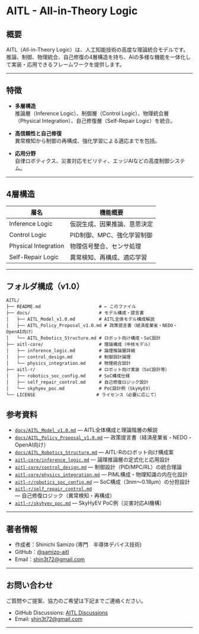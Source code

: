 # AITL - All-in-Theory Logic

## 概要

AITL（All-in-Theory Logic）は、人工知能技術の高度な理論統合モデルです。  
推論、制御、物理統合、自己修復の4層構造を持ち、AIの多様な機能を一体化して実装・応用できるフレームワークを提供します。

---

## 特徴

- **多層構造**  
  推論層（Inference Logic）、制御層（Control Logic）、物理統合層（Physical Integration）、自己修復層（Self-Repair Logic）を統合。

- **高信頼性と自己修復**  
  異常検知から制御の再構成、強化学習による適応までを包括。

- **応用分野**  
  自律ロボティクス、災害対応モビリティ、エッジAIなどの高度制御システム。

---

## 4層構造

| 層名                 | 機能概要                          |
|----------------------|---------------------------------|
| Inference Logic      | 仮説生成、因果推論、意思決定     |
| Control Logic        | PID制御、MPC、強化学習制御       |
| Physical Integration | 物理信号整合、センサ処理          |
| Self-Repair Logic    | 異常検知、再構成、適応学習       |

---

## フォルダ構成（v1.0）
```
AITL/
├── README.md                      # ← このファイル
├── docs/                          # モデル構成・提言書
│   ├── AITL_Model_v1.0.md         # AITL全体モデル構成解説
│   ├── AITL_Policy_Proposal_v1.0.md # 政策提言書（経済産業省・NEDO・OpenAI向け）
│   └── AITL_Robotics_Structure.md # ロボット向け構成・SoC設計
├── aitl-core/                     # 理論構成（中核モデル）
│   ├── inference_logic.md         # 論理推論層詳細
│   ├── control_design.md          # 制御設計論理
│   └── physics_integration.md     # 物理統合設計
├── aitl-r/                        # ロボット向け実装（SoC設計等）
│   ├── robotics_soc_config.md     # SoC構成仕様
│   ├── self_repair_control.md     # 自己修復ロジック設計
│   └── skyhyev_poc.md             # PoC設計例（SkyHyEV）
└── LICENSE                       # ライセンス（必要に応じて）
```

## 参考資料

- [`docs/AITL_Model_v1.0.md`](docs/AITL_Model_v1.0.md) — AITL全体構成と理論階層の解説  
- [`docs/AITL_Policy_Proposal_v1.0.md`](docs/AITL_Policy_Proposal_v1.0.md) — 政策提言書（経済産業省・NEDO・OpenAI向け）  
- [`docs/AITL_Robotics_Structure.md`](docs/AITL_Robotics_Structure.md) — AITL-Rのロボット向け構成案  
- [`aitl-core/inference_logic.md`](aitl-core/inference_logic.md) — 論理推論層の定式化と応用設計  
- [`aitl-core/control_design.md`](aitl-core/control_design.md) — 制御設計（PID/MPC/RL）の統合理論  
- [`aitl-core/physics_integration.md`](aitl-core/physics_integration.md) — PIML構成・物理知識の内在化設計  
- [`aitl-r/robotics_soc_config.md`](aitl-r/robotics_soc_config.md) — SoC構成（3nm〜0.18µm）の分担設計  
- [`aitl-r/self_repair_control.md`](aitl-r/self_repair_control.md) — 自己修復ロジック（異常検知・再構成）  
- [`aitl-r/skyhyev_poc.md`](aitl-r/skyhyev_poc.md) — SkyHyEV PoC例（災害対応AI機構）  

---

## 著者情報

- 作成者：Shinichi Samizo   (専門　半導体デバイス技術)
- GitHub：[@samizo-aitl](https://github.com/samizo-aitl)  
- Email：shin3t72@gmail.com  

---

## お問い合わせ

ご質問やご提案、協力のご希望は下記までご連絡ください。

- GitHub Discussions: [AITL Discussions](https://github.com/samizo-aitl/AITL/discussions)  
- Email: shin3t72@gmail.com  

---

